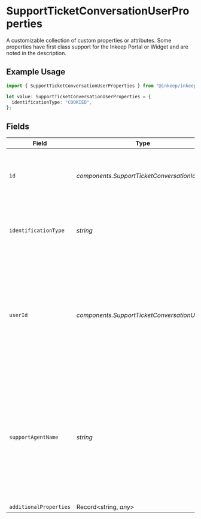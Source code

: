 # SupportTicketConversationUserProperties

A customizable collection of custom properties or attributes. Some properties have first class support for the Inkeep Portal or Widget and are noted in the description.

## Example Usage

```typescript
import { SupportTicketConversationUserProperties } from "@inkeep/inkeep-analytics/models/components";

let value: SupportTicketConversationUserProperties = {
  identificationType: "COOKIED",
};
```

## Fields

| Field                                                                                                                                                                     | Type                                                                                                                                                                      | Required                                                                                                                                                                  | Description                                                                                                                                                               | Example                                                                                                                                                                   |
| ------------------------------------------------------------------------------------------------------------------------------------------------------------------------- | ------------------------------------------------------------------------------------------------------------------------------------------------------------------------- | ------------------------------------------------------------------------------------------------------------------------------------------------------------------------- | ------------------------------------------------------------------------------------------------------------------------------------------------------------------------- | ------------------------------------------------------------------------------------------------------------------------------------------------------------------------- |
| `id`                                                                                                                                                                      | *components.SupportTicketConversationId*                                                                                                                                  | :heavy_minus_sign:                                                                                                                                                        | The unique identifier for the user. This value is sent by the inkeep widget.                                                                                              |                                                                                                                                                                           |
| `identificationType`                                                                                                                                                      | *string*                                                                                                                                                                  | :heavy_minus_sign:                                                                                                                                                        | The type of identification for the user. This value is sent by the inkeep widget.                                                                                         | COOKIED                                                                                                                                                                   |
| `userId`                                                                                                                                                                  | *components.SupportTicketConversationUserId*                                                                                                                              | :heavy_minus_sign:                                                                                                                                                        | The unique identifier for the user. This value is sent by the Inkeep Support Agent Copilot. This value is used to create the graphs on the Inkeep Portal.                 |                                                                                                                                                                           |
| `supportAgentName`                                                                                                                                                        | *string*                                                                                                                                                                  | :heavy_minus_sign:                                                                                                                                                        | The name of the support agent assigned to the user. This value is sent by the Inkeep Support Agent Copilot. This value is used to create the graphs on the Inkeep Portal. |                                                                                                                                                                           |
| `additionalProperties`                                                                                                                                                    | Record<string, *any*>                                                                                                                                                     | :heavy_minus_sign:                                                                                                                                                        | N/A                                                                                                                                                                       |                                                                                                                                                                           |